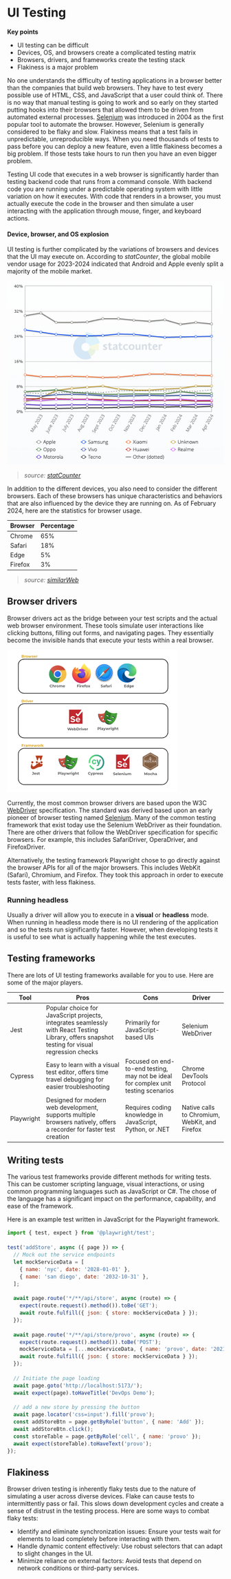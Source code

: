 # UI Testing

**Key points**

- UI testing can be difficult
- Devices, OS, and browsers create a complicated testing matrix
- Browsers, drivers, and frameworks create the testing stack
- Flakiness is a major problem

No one understands the difficulty of testing applications in a browser better than the companies that build web browsers. They have to test every possible use of HTML, CSS, and JavaScript that a user could think of. There is no way that manual testing is going to work and so early on they started putting hooks into their browsers that allowed them to be driven from automated external processes. [Selenium](https://www.selenium.dev/) was introduced in 2004 as the first popular tool to automate the browser. However, Selenium is generally considered to be flaky and slow. Flakiness means that a test fails in unpredictable, unreproducible ways. When you need thousands of tests to pass before you can deploy a new feature, even a little flakiness becomes a big problem. If those tests take hours to run then you have an even bigger problem.

Testing UI code that executes in a web browser is significantly harder than testing backend code that runs from a command console. With backend code you are running under a predictable operating system with little variation on how it executes. With code that renders in a browser, you must actually execute the code in the browser and then simulate a user interacting with the application through mouse, finger, and keyboard actions.

#### Device, browser, and OS explosion

UI testing is further complicated by the variations of browsers and devices that the UI may execute on. According to _statCounter_, the global mobile vendor usage for 2023-2024 indicated that Android and Apple evenly split a majority of the mobile market.

![Mobile stats](mobileStats.png)

> _source: [statCounter](https://gs.statcounter.com/vendor-market-share/mobile/worldwide)_

In addition to the different devices, you also need to consider the different browsers. Each of these browsers has unique characteristics and behaviors that are also influenced by the device they are running on. As of February 2024, here are the statistics for browser usage.

| Browser | Percentage |
| ------- | ---------- |
| Chrome  | 65%        |
| Safari  | 18%        |
| Edge    | 5%         |
| Firefox | 3%         |

> _source: [similarWeb](https://www.similarweb.com/browsers/)_

## Browser drivers

Browser drivers act as the bridge between your test scripts and the actual web browser environment. These tools simulate user interactions like clicking buttons, filling out forms, and navigating pages. They essentially become the invisible hands that execute your tests within a real browser.

![testingStack](testingStack.png)

Currently, the most common browser drivers are based upon the W3C [WebDriver](https://www.w3.org/TR/webdriver2/) specification. The standard was derived based upon an early pioneer of browser testing named [Selenium](). Many of the common testing framework that exist today use the Selenium WebDriver as their foundation. There are other drivers that follow the WebDriver specification for specific browsers. For example, this includes SafariDriver, OperaDriver, and FirefoxDriver.

Alternatively, the testing framework Playwright chose to go directly against the browser APIs for all of the major browsers. This includes WebKit (Safari), Chromium, and Firefox. They took this approach in order to execute tests faster, with less flakiness.

### Running headless

Usually a driver will allow you to execute in a **visual** or **headless** mode. When running in headless mode there is no UI rendering of the application and so the tests run significantly faster. However, when developing tests it is useful to see what is actually happening while the test executes.

## Testing frameworks

There are lots of UI testing frameworks available for you to use. Here are some of the major players.

| Tool       | Pros                                                                                                                                           | Cons                                                                               | Driver                                        |
| ---------- | ---------------------------------------------------------------------------------------------------------------------------------------------- | ---------------------------------------------------------------------------------- | --------------------------------------------- |
| Jest       | Popular choice for JavaScript projects, integrates seamlessly with React Testing Library, offers snapshot testing for visual regression checks | Primarily for JavaScript-based UIs                                                 | Selenium WebDriver                            |
| Cypress    | Easy to learn with a visual test editor, offers time travel debugging for easier troubleshooting                                               | Focused on end-to-end testing, may not be ideal for complex unit testing scenarios | Chrome DevTools Protocol                      |
| Playwright | Designed for modern web development, supports multiple browsers natively, offers a recorder for faster test creation                           | Requires coding knowledge in JavaScript, Python, or .NET                           | Native calls to Chromium, WebKit, and Firefox |

## Writing tests

The various test frameworks provide different methods for writing tests. This can be customer scripting language, visual interactions, or using common programming languages such as JavaScript or C#. The chose of the language has a significant impact on the performance, capability, and ease of the framework.

Here is an example test written in JavaScript for the Playwright framework.

```js
import { test, expect } from '@playwright/test';

test('addStore', async ({ page }) => {
  // Mock out the service endpoints
  let mockServiceData = [
    { name: 'nyc', date: '2028-01-01' },
    { name: 'san diego', date: '2032-10-31' },
  ];

  await page.route('*/**/api/store', async (route) => {
    expect(route.request().method()).toBe('GET');
    await route.fulfill({ json: { store: mockServiceData } });
  });

  await page.route('*/**/api/store/provo', async (route) => {
    expect(route.request().method()).toBe('POST');
    mockServiceData = [...mockServiceData, { name: 'provo', date: '2021-10-31' }];
    await route.fulfill({ json: { store: mockServiceData } });
  });

  // Initiate the page loading
  await page.goto('http://localhost:5173/');
  await expect(page).toHaveTitle('DevOps Demo');

  // add a new store by pressing the button
  await page.locator('css=input').fill('provo');
  const addStoreBtn = page.getByRole('button', { name: 'Add' });
  await addStoreBtn.click();
  const storeTable = page.getByRole('cell', { name: 'provo' });
  await expect(storeTable).toHaveText('provo');
});
```

## Flakiness

Browser driven testing is inherently flaky tests due to the nature of simulating a user across diverse devices. Flake can cause tests to intermittently pass or fail. This slows down development cycles and create a sense of distrust in the testing process. Here are some ways to combat flaky tests:

- Identify and eliminate synchronization issues: Ensure your tests wait for elements to load completely before interacting with them.
- Handle dynamic content effectively: Use robust selectors that can adapt to slight changes in the UI.
- Minimize reliance on external factors: Avoid tests that depend on network conditions or third-party services.

